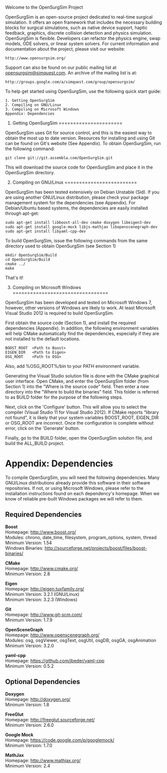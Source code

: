 Welcome to the OpenSurgSim Project

OpenSurgSim is an open-source project dedicated to real-time surgical
simulation. It offers an open framework that includes the necessary building
blocks for surgical simulations, such as native device support, haptic feedback,
graphics, discrete collision detection and physics simulation. OpenSurgSim is
flexible. Developers can refactor the physics engine, swap models, ODE solvers,
or linear system solvers. For current information and documentation about the
project, please visit our website:

    http://www.opensurgsim.org/

Support can also be found on our public mailing list at
opensurgsim@simquest.com. An archive of the mailing list is at:

    http://groups.google.com/a/simquest.com/group/opensurgsim/

To help get started using OpenSurgSim, use the following quick start guide:

    1. Getting OpenSurgSim
    2. Compiling on GNU/Linux
    3. Compiling on Microsoft Windows
    Appendix: Dependencies


1. Getting OpenSurgSim
======================

OpenSurgSim uses Git for source control, and this is the easiest way to obtain
the most up to date version. Resources for installing and using Git can be found
on Git's website (See Appendix). To obtain OpenSurgSim, run the following
command:

    git clone git://git.assembla.com/OpenSurgSim.git 

This will download the source code for OpenSurgSim and place it in the
OpenSurgSim directory.


2. Compiling on GNU/Linux
=========================

OpenSurgSim has been tested extensively on Debian Unstable (Sid). If you are
using another GNU/Linux distribution, please check your package management
system for the dependencies (see Appendix). For Debian/Ubuntu based systems, the
dependencies are easily installed through apt-get:

    sudo apt-get install libboost-all-dev cmake doxygen libeigen3-dev
    sudo apt-get install google-mock libjs-mathjax libopenscenegraph-dev
    sudo apt-get install libyaml-cpp-dev

To build OpenSurgSim, issue the following commands from the same directory used
to obtain OpenSurgSim (see Section 1)

    mkdir OpenSurgSim/Build
    cd OpenSurgSim/Build
    cmake ../
    make

That's it!


3. Compiling on Microsoft Windows 
=================================

OpenSurgSim has been developed and tested on Microsoft Windows 7, however, other
versions of Windows are likely to work. At least Microsoft Visual Studio 2012 is
required to build OpenSurgSim.

First obtain the source code (Section 1), and install the required dependencies
(Appendix). In addition, the following environment variables will help CMake
automatically find the dependencies, especially if they are not installed to the
default locations.

    BOOST_ROOT  <Path to Boost>
    EIGEN_DIR   <Path to Eigen>
    OSG_ROOT    <Path to OSG>

Also, add %OSG_ROOT%/bin to your PATH environment variable.

Generating the Visual Studio solution file is done with the CMake graphical user
interface. Open CMake, and enter the OpenSurgSim folder (from Section 1) into
the "Where is the source code" field. Then enter a new directory into the "Where
to build the binaries" field. This folder is referred to as BUILD folder for
the purpose of the following steps.

Next, click on the 'Configure' button. This will allow you to select the
compiler (Visual Studio 11 for Visual Studio 2012). If CMake reports “library
not found”, it is likely that your system variables BOOST_ROOT, EIGEN_DIR or
OSG_ROOT are incorrect. Once the configuration is complete without error, click
on the 'Generate' button.

Finally, go to the BUILD folder, open the OpenSurgSim solution file, and build
the ALL_BUILD project.


Appendix: Dependencies
======================

To compile OpenSurgSim, you will need the following dependencies. Many GNU/Linux
distributions already provide this software in their software repositories. If
not, or using Microsoft Windows, please refer to the installation instructions
found on each dependency's homepage. When we know of reliable pre-built Windows packages we will refer to them.

Required Dependencies
---------------------

**Boost**<br>
Homepage: http://www.boost.org/<br>
Modules: chrono, date_time, filesystem, program_options, system, thread<br>
Minimum Version: 1.54<br>
Windows Binaries: http://sourceforge.net/projects/boost/files/boost-binaries/  

**CMake**<br>
Homepage: http://www.cmake.org/<br>
Minimum Version: 2.8  

**Eigen**<br>
Homepage: http://eigen.tuxfamily.org/<br>
Minimum Version: 3.2.1 (GNU/Linux)<br>
Minimum Version: 3.2.3 (Windows)  

**Git**<br>
Homepage: http://www.git-scm.com/<br>
Minimum Version: 1.7.9  

**OpenSceneGraph**<br>
Homepage: http://www.openscenegraph.org/<br>
Modules: osg, osgViewer, osgText, osgUtil, osgDB, osgGA, osgAnimation<br>
Minimum Version: 3.2.0  
  
**yaml-cpp**<br>
Homepage: https://github.com/jbeder/yaml-cpp<br>
Minimum Version: 0.5.2  

Optional Dependencies
---------------------

**Doxygen**<br>
Homepage: http://doxygen.org/<br>
Minimum Version: 1.8

**FreeGlut**<br>
Homepage: http://freeglut.sourceforge.net/<br>
Minimum Version: 2.6.0

**Google Mock**<br>
Homepage: https://code.google.com/p/googlemock/<br>
Minimum Version: 1.7.0

**MathJax**<br>
Homepage: http://www.mathjax.org/<br>
Minimum Version: 2.4

